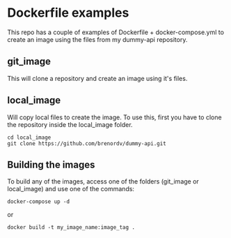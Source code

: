 # Dockerfile examples
This repo has a couple of examples of Dockerfile + docker-compose.yml to create an image using the files from my dummy-api repository.


## git_image
This will clone a repository and create an image using it's files.


## local_image
Will copy local files to create the image. To use this, first you have to clone the repository inside the local_image folder.

```shell
cd local_image
git clone https://github.com/brenordv/dummy-api.git
```

## Building the images

To build any of the images, access one of the folders (git_image or local_image) and use one of the commands:

```docker
docker-compose up -d
```

or

```docker
docker build -t my_image_name:image_tag .
```

